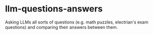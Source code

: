 # llm-questions-answers

Asking LLMs all sorts of questions (e.g. math puzzles, electrian's exam questions) and comparing their answers between them.
